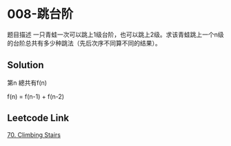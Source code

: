 # 008-跳台阶
题目描述
一只青蛙一次可以跳上1级台阶，也可以跳上2级。求该青蛙跳上一个n级的台阶总共有多少种跳法（先后次序不同算不同的结果）。

## Solution

第n 總共有f(n)

f(n) = f(n-1) + f(n-2)

## Leetcode Link
[70. Climbing Stairs](https://leetcode.com/problems/climbing-stairs/)